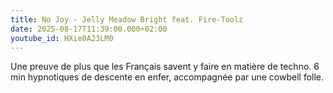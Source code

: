 ```yaml
---
title: No Joy - Jelly Meadow Bright feat. Fire-Toolz
date: 2025-08-17T11:39:00.000+02:00
youtube_id: HXie0A23LM0
---
```

Une preuve de plus que les Français savent y faire en matière de techno. 6 min hypnotiques de descente en enfer, accompagnée par une cowbell folle.

